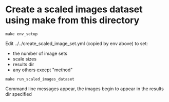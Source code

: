 # Create a scaled images dataset using make from this directory
```
make env_setup
```
Edit ../../create_scaled_image_set.yml (copied by env above) to set:
* the number of image sets
* scale sizes 
* results dir
* any others execpt "method"

```
make run_scaled_images_dataset
```
Command line messages appear, the images begin to appear in the results dir specified
